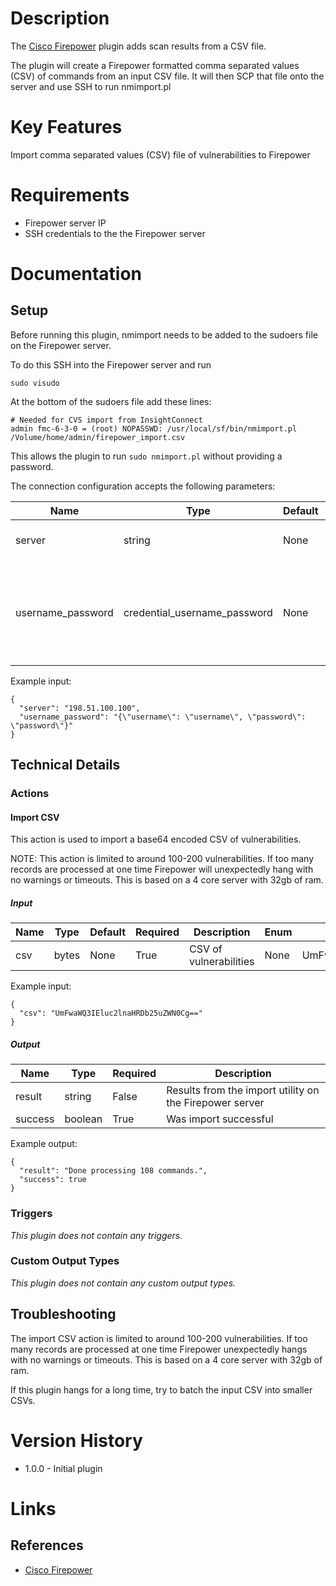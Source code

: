 # Description

The [Cisco Firepower](https://www.cisco.com/c/en/us/products/security/firepower-management-center/index.html) plugin adds scan results from a CSV file. 

The plugin will create a Firepower formatted comma separated values (CSV) of commands from an input CSV file. 
It will then SCP that file onto the server and use SSH to run nmimport.pl

# Key Features

Import comma separated values (CSV) file of vulnerabilities to Firepower 

# Requirements

* Firepower server IP
* SSH credentials to the the Firepower server

# Documentation

## Setup

Before running this plugin, nmimport needs to be added to the sudoers file on the Firepower server. 

To do this SSH into the Firepower server and run  

`sudo visudo`

At the bottom of the sudoers file add these lines: 

```
# Needed for CVS import from InsightConnect
admin fmc-6-3-0 = (root) NOPASSWD: /usr/local/sf/bin/nmimport.pl /Volume/home/admin/firepower_import.csv
```

This allows the plugin to run `sudo nmimport.pl` without providing a password.  

The connection configuration accepts the following parameters:

|Name|Type|Default|Required|Description|Enum|Example|
|----|----|-------|--------|-----------|----|-------|
|server|string|None|False|Enter the address for the server|None|198.51.100.100|
|username_password|credential_username_password|None|False|Username and password used to SSH into the Firepower server|None|{"username": "username", "password": "password"}|

Example input:

```
{
  "server": "198.51.100.100",
  "username_password": "{\"username\": \"username\", \"password\": \"password\"}"
}
```


## Technical Details

### Actions

#### Import CSV

This action is used to import a base64 encoded CSV of vulnerabilities.

NOTE: This action is limited to around 100-200 vulnerabilities. If too many records are processed at one time Firepower
will unexpectedly hang with no warnings or timeouts. This is based on a 4 core server with 32gb of ram.  

##### Input

|Name|Type|Default|Required|Description|Enum|Example|
|----|----|-------|--------|-----------|----|-------|
|csv|bytes|None|True|CSV of vulnerabilities|None|UmFwaWQ3IEluc2lnaHRDb25uZWN0Cg==|

Example input:

```
{
  "csv": "UmFwaWQ3IEluc2lnaHRDb25uZWN0Cg=="
}
```

##### Output

|Name|Type|Required|Description|
|----|----|--------|-----------|
|result|string|False|Results from the import utility on the Firepower server|
|success|boolean|True|Was import successful|

Example output:

```
{
  "result": "Done processing 108 commands.",
  "success": true
}
```

### Triggers

_This plugin does not contain any triggers._

### Custom Output Types

_This plugin does not contain any custom output types._

## Troubleshooting

The import CSV action is limited to around 100-200 vulnerabilities. If too many records are processed at one time Firepower
unexpectedly hangs with no warnings or timeouts. This is based on a 4 core server with 32gb of ram. 

If this plugin hangs for a long time, try to batch the input CSV into smaller CSVs. 

# Version History

* 1.0.0 - Initial plugin

# Links

## References

* [Cisco Firepower](https://www.cisco.com/c/en/us/products/security/firepower-management-center/index.html)
